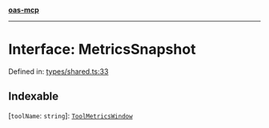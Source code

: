 [**oas-mcp**](../README.md)

***

# Interface: MetricsSnapshot

Defined in: [types/shared.ts:33](https://github.com/elwizard33/oas-mcp/blob/f93270cb7f8cf145e9a87cf91a1bfb2c12486f7e/src/types/shared.ts#L33)

## Indexable

\[`toolName`: `string`\]: [`ToolMetricsWindow`](ToolMetricsWindow.md)
